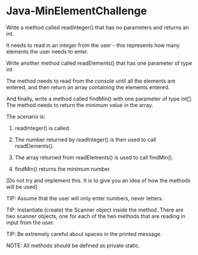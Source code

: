 # Java-MinElementChallenge

Write a method called readInteger() that has no parameters and returns an int.

It needs to read in an integer from the user - this represents how many elements the user needs to enter.

Write another method called readElements() that has one parameter of type int

The method needs to read from the console until all the elements are entered, and then return an array containing the elements entered.

And finally, write a method called findMin() with one parameter of type int[]. The method needs to return the minimum value in the array.

The scenario is: 

1. readInteger() is called.

2. The number returned by readInteger() is then used to call readElements().

3. The array returned from readElements() is used to call findMin().

4. findMin() returns the minimum number.

[Do not try and implement this. It is to give you an idea of how the methods will be used]

TIP: Assume that the user will only enter numbers, never letters.

TIP: Instantiate (create) the Scanner object inside the method. There are two scanner objects, one for each of the two methods that are reading in input from the user.

TIP: Be extremely careful about spaces in the printed message.

NOTE: All methods should be defined as private static.

